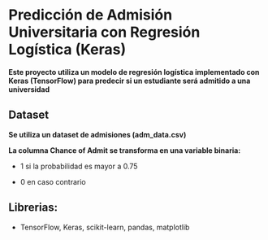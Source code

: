 # Predicción de Admisión Universitaria con Regresión Logística (Keras)
**Este proyecto utiliza un modelo de regresión logística implementado con Keras (TensorFlow) para predecir si un estudiante será admitido a una universidad**

## Dataset
**Se utiliza un dataset de admisiones (adm_data.csv)**

**La columna Chance of Admit se transforma en una variable binaria:**

- 1 si la probabilidad es mayor a 0.75

- 0 en caso contrario

## Librerias:
- TensorFlow, Keras, scikit-learn, pandas, matplotlib
